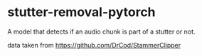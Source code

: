 # stutter-removal-pytorch

A model that detects if an audio chunk is part of a stutter or not.

data taken from https://github.com/DrCod/StammerClipper
